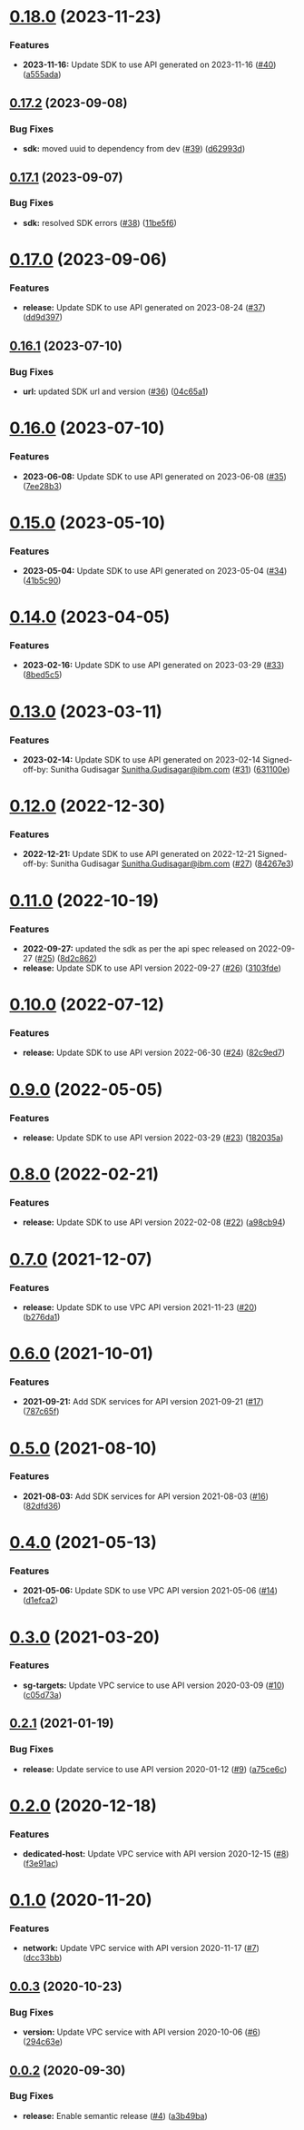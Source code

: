 # [0.18.0](https://github.com/IBM/vpc-node-sdk/compare/v0.17.2...v0.18.0) (2023-11-23)


### Features

* **2023-11-16:** Update SDK to use API generated on 2023-11-16 ([#40](https://github.com/IBM/vpc-node-sdk/issues/40)) ([a555ada](https://github.com/IBM/vpc-node-sdk/commit/a555ada88b988ffe8fcbb3e7bf0ff56a4ca04b97))

## [0.17.2](https://github.com/IBM/vpc-node-sdk/compare/v0.17.1...v0.17.2) (2023-09-08)


### Bug Fixes

* **sdk:** moved uuid to dependency from dev ([#39](https://github.com/IBM/vpc-node-sdk/issues/39)) ([d62993d](https://github.com/IBM/vpc-node-sdk/commit/d62993d7bb9fa94242d2886a6a8094b3c09d0149))

## [0.17.1](https://github.com/IBM/vpc-node-sdk/compare/v0.17.0...v0.17.1) (2023-09-07)


### Bug Fixes

* **sdk:** resolved SDK errors ([#38](https://github.com/IBM/vpc-node-sdk/issues/38)) ([11be5f6](https://github.com/IBM/vpc-node-sdk/commit/11be5f6bd764bd64864e70f010c40e3a28848a04))

# [0.17.0](https://github.com/IBM/vpc-node-sdk/compare/v0.16.1...v0.17.0) (2023-09-06)


### Features

* **release:** Update SDK to use API generated on 2023-08-24 ([#37](https://github.com/IBM/vpc-node-sdk/issues/37)) ([dd9d397](https://github.com/IBM/vpc-node-sdk/commit/dd9d397586ea77f565543fec06412b586196cee6))

## [0.16.1](https://github.com/IBM/vpc-node-sdk/compare/v0.16.0...v0.16.1) (2023-07-10)


### Bug Fixes

* **url:** updated SDK url and version ([#36](https://github.com/IBM/vpc-node-sdk/issues/36)) ([04c65a1](https://github.com/IBM/vpc-node-sdk/commit/04c65a10d74dafead2144d51743b1f70dfb9e615))

# [0.16.0](https://github.com/IBM/vpc-node-sdk/compare/v0.15.0...v0.16.0) (2023-07-10)


### Features

* **2023-06-08:** Update SDK to use API generated on 2023-06-08 ([#35](https://github.com/IBM/vpc-node-sdk/issues/35)) ([7ee28b3](https://github.com/IBM/vpc-node-sdk/commit/7ee28b32212e8d308033b60819117504798ed366))

# [0.15.0](https://github.com/IBM/vpc-node-sdk/compare/v0.14.0...v0.15.0) (2023-05-10)


### Features

* **2023-05-04:** Update SDK to use API generated on 2023-05-04 ([#34](https://github.com/IBM/vpc-node-sdk/issues/34)) ([41b5c90](https://github.com/IBM/vpc-node-sdk/commit/41b5c90807907329365dc582658af06f3a852200))

# [0.14.0](https://github.com/IBM/vpc-node-sdk/compare/v0.13.0...v0.14.0) (2023-04-05)


### Features

* **2023-02-16:** Update SDK to use API generated on 2023-03-29 ([#33](https://github.com/IBM/vpc-node-sdk/issues/33)) ([8bed5c5](https://github.com/IBM/vpc-node-sdk/commit/8bed5c50ccf39af9c4bc7e418184c868648c30d7))

# [0.13.0](https://github.com/IBM/vpc-node-sdk/compare/v0.12.0...v0.13.0) (2023-03-11)


### Features

* **2023-02-14:** Update SDK to use API generated on 2023-02-14 Signed-off-by: Sunitha Gudisagar <Sunitha.Gudisagar@ibm.com> ([#31](https://github.com/IBM/vpc-node-sdk/issues/31)) ([631100e](https://github.com/IBM/vpc-node-sdk/commit/631100ebf4fb61f289f029527ae14aa1f4c382b9))

# [0.12.0](https://github.com/IBM/vpc-node-sdk/compare/v0.11.0...v0.12.0) (2022-12-30)


### Features

* **2022-12-21:** Update SDK to use API generated on 2022-12-21 Signed-off-by: Sunitha Gudisagar Sunitha.Gudisagar@ibm.com ([#27](https://github.com/IBM/vpc-node-sdk/issues/27)) ([84267e3](https://github.com/IBM/vpc-node-sdk/commit/84267e37e28de15de76733c1f76668f6b56c1da7))

# [0.11.0](https://github.com/IBM/vpc-node-sdk/compare/v0.10.0...v0.11.0) (2022-10-19)


### Features

* **2022-09-27:** updated the sdk as per the api spec released on 2022-09-27 ([#25](https://github.com/IBM/vpc-node-sdk/issues/25)) ([8d2c862](https://github.com/IBM/vpc-node-sdk/commit/8d2c862f289741466994c90d3122ddead4182c23))
* **release:** Update SDK to use API version 2022-09-27 ([#26](https://github.com/IBM/vpc-node-sdk/issues/26)) ([3103fde](https://github.com/IBM/vpc-node-sdk/commit/3103fdec6baf8e7327c9079bab4cb79200265387))

# [0.10.0](https://github.com/IBM/vpc-node-sdk/compare/v0.9.0...v0.10.0) (2022-07-12)


### Features

* **release:** Update SDK to use API version 2022-06-30 ([#24](https://github.com/IBM/vpc-node-sdk/issues/24)) ([82c9ed7](https://github.com/IBM/vpc-node-sdk/commit/82c9ed700db8f9987d30ba1528a1770b28506af9))

# [0.9.0](https://github.com/IBM/vpc-node-sdk/compare/v0.8.0...v0.9.0) (2022-05-05)


### Features

* **release:** Update SDK to use API version 2022-03-29 ([#23](https://github.com/IBM/vpc-node-sdk/issues/23)) ([182035a](https://github.com/IBM/vpc-node-sdk/commit/182035a2c0dc0773ce7f9b600d0043d13d54cda9))

# [0.8.0](https://github.com/IBM/vpc-node-sdk/compare/v0.7.0...v0.8.0) (2022-02-21)


### Features

* **release:** Update SDK to use API version 2022-02-08 ([#22](https://github.com/IBM/vpc-node-sdk/issues/22)) ([a98cb94](https://github.com/IBM/vpc-node-sdk/commit/a98cb94a3a1f0ed8d7ee44d2602a1e57be57235a))

# [0.7.0](https://github.com/IBM/vpc-node-sdk/compare/v0.6.0...v0.7.0) (2021-12-07)


### Features

* **release:** Update SDK to use VPC API version 2021-11-23 ([#20](https://github.com/IBM/vpc-node-sdk/issues/20)) ([b276da1](https://github.com/IBM/vpc-node-sdk/commit/b276da115ac481a481a39e879e117883f199e0eb))

# [0.6.0](https://github.com/IBM/vpc-node-sdk/compare/v0.5.0...v0.6.0) (2021-10-01)


### Features

* **2021-09-21:** Add SDK services for API version 2021-09-21 ([#17](https://github.com/IBM/vpc-node-sdk/issues/17)) ([787c65f](https://github.com/IBM/vpc-node-sdk/commit/787c65fc838285738557a2fa15acbaa194b1c021))

# [0.5.0](https://github.com/IBM/vpc-node-sdk/compare/v0.4.0...v0.5.0) (2021-08-10)


### Features

* **2021-08-03:** Add SDK services for API version 2021-08-03 ([#16](https://github.com/IBM/vpc-node-sdk/issues/16)) ([82dfd36](https://github.com/IBM/vpc-node-sdk/commit/82dfd366498a6cbe1f9b9d7fd665afcbcea8484f))

# [0.4.0](https://github.com/IBM/vpc-node-sdk/compare/v0.3.0...v0.4.0) (2021-05-13)


### Features

* **2021-05-06:** Update SDK to use VPC API version 2021-05-06 ([#14](https://github.com/IBM/vpc-node-sdk/issues/14)) ([d1efca2](https://github.com/IBM/vpc-node-sdk/commit/d1efca24d56f8a498ea1345e230ecb45685f4326))

# [0.3.0](https://github.com/IBM/vpc-node-sdk/compare/v0.2.1...v0.3.0) (2021-03-20)


### Features

* **sg-targets:** Update VPC service to use API version 2020-03-09 ([#10](https://github.com/IBM/vpc-node-sdk/issues/10)) ([c05d73a](https://github.com/IBM/vpc-node-sdk/commit/c05d73acb6d715123b708edd7218123532345240))

## [0.2.1](https://github.com/IBM/vpc-node-sdk/compare/v0.2.0...v0.2.1) (2021-01-19)


### Bug Fixes

* **release:** Update service to use API version 2020-01-12 ([#9](https://github.com/IBM/vpc-node-sdk/issues/9)) ([a75ce6c](https://github.com/IBM/vpc-node-sdk/commit/a75ce6c797077134d7413dd9b76d0c1ba9f545a3))

# [0.2.0](https://github.com/IBM/vpc-node-sdk/compare/v0.1.0...v0.2.0) (2020-12-18)


### Features

* **dedicated-host:** Update VPC service with API version 2020-12-15 ([#8](https://github.com/IBM/vpc-node-sdk/issues/8)) ([f3e91ac](https://github.com/IBM/vpc-node-sdk/commit/f3e91ac1c7af0fb5329e3a660423a204fd884d08))

# [0.1.0](https://github.com/IBM/vpc-node-sdk/compare/v0.0.3...v0.1.0) (2020-11-20)


### Features

* **network:** Update VPC service with API version 2020-11-17 ([#7](https://github.com/IBM/vpc-node-sdk/issues/7)) ([dcc33bb](https://github.com/IBM/vpc-node-sdk/commit/dcc33bb035e5416312600b2f65167039a737dc76))

## [0.0.3](https://github.com/IBM/vpc-node-sdk/compare/v0.0.2...v0.0.3) (2020-10-23)


### Bug Fixes

* **version:** Update VPC service with API version 2020-10-06 ([#6](https://github.com/IBM/vpc-node-sdk/issues/6)) ([294c63e](https://github.com/IBM/vpc-node-sdk/commit/294c63ea3a59f4f833e3e79c89dc66168e1b7f77))

## [0.0.2](https://github.com/IBM/vpc-node-sdk/compare/v0.0.1...v0.0.2) (2020-09-30)


### Bug Fixes

* **release:** Enable semantic release ([#4](https://github.com/IBM/vpc-node-sdk/issues/4)) ([a3b49ba](https://github.com/IBM/vpc-node-sdk/commit/a3b49badbe9a1a164e56fe93afc90432be949ebd))

